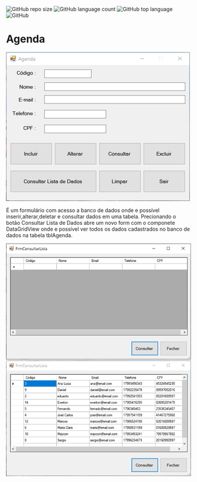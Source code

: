 ![GitHub repo size](https://img.shields.io/github/repo-size/eduardo-rogerio/Etec-Votuporanga) ![GitHub language count](https://img.shields.io/github/languages/count/eduardo-rogerio/Agenda) ![GitHub top language](https://img.shields.io/github/languages/top/eduardo-rogerio/Agenda) ![GitHub](https://img.shields.io/github/license/eduardo-rogerio/Agenda?style=plastic)
# Agenda
![](https://github.com/eduardo-rogerio/Agenda/blob/main/img/Agenda.PNG)

É um formulário com acesso a banco de dados onde e possível inserir,alterar,deletar e consultar dados em uma tabela. Precionando o botão Consultar Lista de Dados abre um novo form com o componete DataGridView onde e possível ver todos os dados cadastrados no banco de dados na tabela tblAgenda.

![](https://github.com/eduardo-rogerio/Agenda/blob/main/img/ConsultaAgenda.PNG)
![](https://github.com/eduardo-rogerio/Agenda/blob/main/img/ConsultarLista.PNG)
